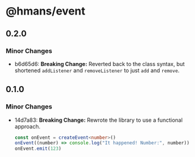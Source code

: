 # @hmans/event

## 0.2.0

### Minor Changes

- b6d65d6: **Breaking Change:** Reverted back to the class syntax, but shortened `addListener` and `removeListener` to just `add` and `remove`.

## 0.1.0

### Minor Changes

- 14d7a83: **Breaking Change:** Rewrote the library to use a functional approach.

  ```ts
  const onEvent = createEvent<number>()
  onEvent((number) => console.log("It happened! Number:", number))
  onEvent.emit(123)
  ```
